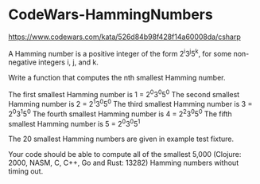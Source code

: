 # CodeWars-HammingNumbers

https://www.codewars.com/kata/526d84b98f428f14a60008da/csharp

A Hamming number is a positive integer of the form 2<sup>i</sup>3<sup>j</sup>5<sup>k</sup>, for some non-negative integers i, j, and k.

Write a function that computes the nth smallest Hamming number.

The first smallest Hamming number is 1 = 2<sup>0</sup>3<sup>0</sup>5<sup>0</sup>
The second smallest Hamming number is 2 = 2<sup>1</sup>3<sup>0</sup>5<sup>0</sup>
The third smallest Hamming number is 3 = 2<sup>0</sup>3<sup>1</sup>5<sup>0</sup>
The fourth smallest Hamming number is 4 = 2<sup>2</sup>3<sup>0</sup>5<sup>0</sup>
The fifth smallest Hamming number is 5 = 2<sup>0</sup>3<sup>0</sup>5<sup>1</sup>

The 20 smallest Hamming numbers are given in example test fixture.

Your code should be able to compute all of the smallest 5,000 (Clojure: 2000, NASM, C, C++, Go and Rust: 13282) Hamming numbers without timing out.
